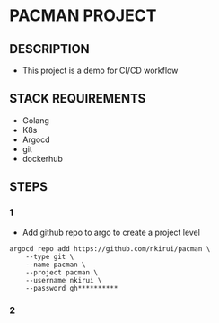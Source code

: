 # PACMAN PROJECT

## DESCRIPTION

- This project is a demo for CI/CD workflow

## STACK REQUIREMENTS

- Golang
- K8s
- Argocd
- git
- dockerhub

## STEPS

### 1

- Add github repo to argo to create a  project level

```
argocd repo add https://github.com/nkirui/pacman \
    --type git \
    --name pacman \
    --project pacman \
    --username nkirui \
    --password gh**********

```

### 2


